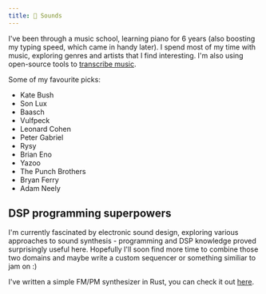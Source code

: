```yaml
---
title: 🎹 Sounds
---
```


I've been through a music school, learning piano for 6 years (also boosting my typing speed, which came in handy later).
I spend most of my time with music, exploring genres and artists that I find interesting.
I'm also using open-source tools to [transcribe music](/music-transcribing).

Some of my favourite picks:

- Kate Bush
- Son Lux
- Baasch
- Vulfpeck
- Leonard Cohen
- Peter Gabriel
- Rysy
- Brian Eno
- Yazoo
- The Punch Brothers
- Bryan Ferry
- Adam Neely


## DSP programming superpowers

I'm currently fascinated by electronic sound design, exploring various approaches to sound synthesis -
programming and DSP knowledge proved surprisingly useful here. Hopefully I'll soon find more time to combine
those two domains and maybe write a custom sequencer or something similiar to jam on :)

I've written a simple FM/PM synthesizer in Rust, you can check
it out [here](git@github.com:Wint3rmute/nosna.git).



